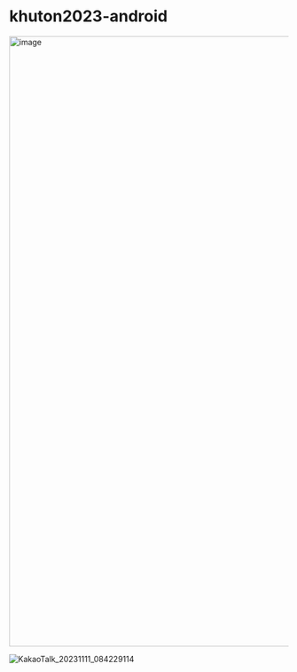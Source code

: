 # khuton2023-android

<img width="1100" alt="image" src="https://github.com/van1164/khuton2023-android/assets/52437971/ae36e604-832e-4946-8dbc-5f6c75f2e429">

![KakaoTalk_20231111_084229114](https://github.com/van1164/khuton2023-android/assets/52437971/78444d40-8c46-4951-ad16-ca7c63dc2b12)
